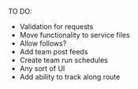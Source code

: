 TO DO:
- Validation for requests
- Move functionality to service files
- Allow follows?
- Add team post feeds
- Create team run schedules
- Any sort of UI
- Add ability to track along route